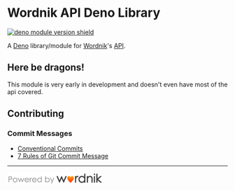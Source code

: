 # Wordnik API Deno Library

[![deno module version shield](https://shield.deno.dev/x/wordnik)](https://deno.land/x/wordnik)

A [Deno](https://deno.land) library/module for [Wordnik](https://wordnik.com)'s [API](https://developer.wordnik.com).

## Here be dragons!

This module is very early in development and doesn't even have most of the api covered.

## Contributing

### Commit Messages

- [Conventional Commits](https://conventionalcommits.org)
- [7 Rules of Git Commit Message](https://cbea.ms/git-commit)

---

<!-- ## Attributions -->
<!-- ### [Wordnik](https://wordnik.com) -->

[![Powered by Wordnik](/static/assets/poweredbyWorknik.png)](https://wordnik.com)
